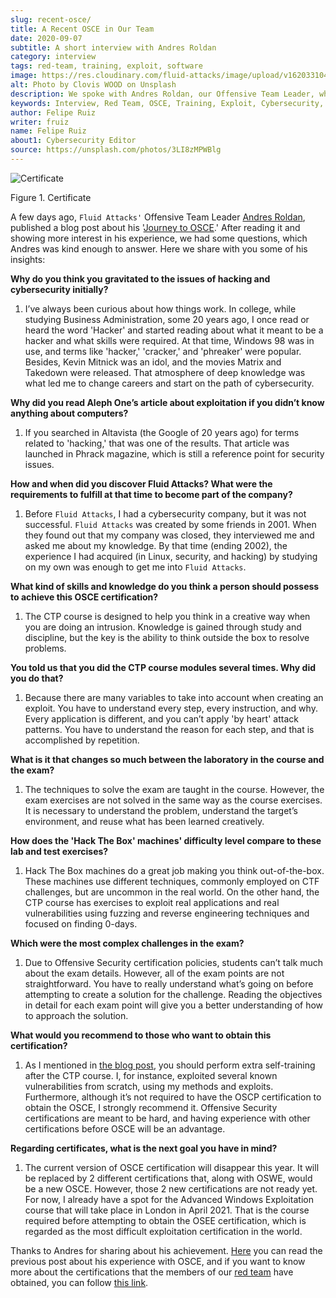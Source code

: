 ```yaml
---
slug: recent-osce/
title: A Recent OSCE in Our Team
date: 2020-09-07
subtitle: A short interview with Andres Roldan
category: interview
tags: red-team, training, exploit, software
image: https://res.cloudinary.com/fluid-attacks/image/upload/v1620331047/blog/recent-osce/cover_qrhc7w.webp
alt: Photo by Clovis WOOD on Unsplash
description: We spoke with Andres Roldan, our Offensive Team Leader, who recently obtained his OSCE certificate. Here he shares with us a little more about his experience.
keywords: Interview, Red Team, OSCE, Training, Exploit, Cybersecurity, Security, Pentesting, Ethical Hacking
author: Felipe Ruiz
writer: fruiz
name: Felipe Ruiz
about1: Cybersecurity Editor
source: https://unsplash.com/photos/3LI8zMPWBlg
---
```


<div class="imgblock">

![Certificate](https://res.cloudinary.com/fluid-attacks/image/upload/v1620331047/blog/recent-osce/certificate_cwrj6y.webp)

<div class="title">

Figure 1. Certificate

</div>

</div>

A few days ago, `Fluid Attacks'` Offensive Team Leader [Andres
Roldan](../authors/andres-roldan/), published a blog post about his
'[Journey to OSCE](../osce-journey/).' After reading it and showing more
interest in his experience, we had some questions, which Andres was kind
enough to answer. Here we share with you some of his insights:

<div class="blog-questions">

**Why do you think you gravitated to the issues of hacking and
cybersecurity initially?**

1. I’ve always been curious about how things work. In college, while
   studying Business Administration, some 20 years ago, I once read or
   heard the word 'Hacker' and started reading about what it meant to
   be a hacker and what skills were required. At that time, Windows 98
   was in use, and terms like 'hacker,' 'cracker,' and 'phreaker' were
   popular. Besides, Kevin Mitnick was an idol, and the movies Matrix
   and Takedown were released. That atmosphere of deep knowledge was
   what led me to change careers and start on the path of
   cybersecurity.

**Why did you read Aleph One’s article about exploitation if you didn’t
know anything about computers?**

1. If you searched in Altavista (the Google of 20 years ago) for terms
   related to 'hacking,' that was one of the results. That article was
   launched in Phrack magazine, which is still a reference point for
   security issues.

**How and when did you discover Fluid Attacks? What were the
requirements to fulfill at that time to become part of the company?**

1. Before `Fluid Attacks`, I had a cybersecurity company, but it was
   not successful. `Fluid Attacks` was created by some friends in 2001.
   When they found out that my company was closed, they interviewed me
   and asked me about my knowledge. By that time (ending 2002), the
   experience I had acquired (in Linux, security, and hacking) by
   studying on my own was enough to get me into `Fluid Attacks`.

**What kind of skills and knowledge do you think a person should possess
to achieve this OSCE certification?**

1. The CTP course is designed to help you think in a creative way
   when you are doing an intrusion. Knowledge is gained through study
   and discipline, but the key is the ability to think outside the box
   to resolve problems.

**You told us that you did the CTP course modules several times. Why did
you do that?**

1. Because there are many variables to take into account when creating
   an exploit. You have to understand every step, every instruction,
   and why. Every application is different, and you can’t apply 'by
   heart' attack patterns. You have to understand the reason for each
   step, and that is accomplished by repetition.

**What is it that changes so much between the laboratory in the course
and the exam?**

1. The techniques to solve the exam are taught in the course. However,
   the exam exercises are not solved in the same way as the course
   exercises. It is necessary to understand the problem, understand the
   target’s environment, and reuse what has been learned creatively.

**How does the 'Hack The Box' machines' difficulty level compare to
these lab and test exercises?**

1. Hack The Box machines do a great job making you think
   out-of-the-box. These machines use different techniques, commonly
   employed on CTF challenges, but are uncommon in the real world. On
   the other hand, the CTP course has exercises to exploit real
   applications and real vulnerabilities using fuzzing and reverse
   engineering techniques and focused on finding 0-days.

**Which were the most complex challenges in the exam?**

1. Due to Offensive Security certification policies, students can’t
   talk much about the exam details. However, all of the exam points
   are not straightforward. You have to really understand what’s going
   on before attempting to create a solution for the challenge. Reading
   the objectives in detail for each exam point will give you a better
   understanding of how to approach the solution.

**What would you recommend to those who want to obtain this
certification?**

1. As I mentioned in [the blog post](../osce-journey/), you should
   perform extra self-training after the CTP course. I, for instance,
   exploited several known vulnerabilities from scratch, using my
   methods and exploits. Furthermore, although it’s not required to
   have the OSCP certification to obtain the OSCE, I strongly
   recommend it. Offensive Security certifications are meant to be
   hard, and having experience with other certifications before OSCE
   will be an advantage.

**Regarding certificates, what is the next goal you have in mind?**

1. The current version of OSCE certification will disappear this
   year. It will be replaced by 2 different certifications that, along
   with OSWE, would be a new OSCE. However, those 2 new
   certifications are not ready yet. For now, I already have a spot for
   the Advanced Windows Exploitation course that will take place in
   London in April 2021. That is the course required before attempting
   to obtain the OSEE certification, which is regarded as the most
   difficult exploitation certification in the world.

</div>

Thanks to Andres for sharing about his achievement.
[Here](../osce-journey/) you can read the previous post
about his experience with OSCE,
and if you want to know more about the certifications
that the members of our [red team](../../solutions/red-teaming/)
have obtained,
you can follow [this link](../../certifications/).
